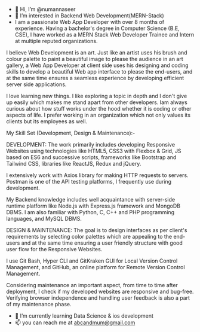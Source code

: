 - 👋 Hi, I’m @numannaseer
- 👀 I’m interested in Backend Web Development(MERN-Stack)
- I am a passionate Web App Developer with over 8 months of experience. Having a bachelor's degree in Computer Science (B.E, CSE), I have worked as a MERN Stack Web Developer Trainee and Intern at multiple reputed organizations.

I believe Web Development is an art. Just like an artist uses his brush and colour palette to paint a beautiful image to please the audience in an art gallery, a Web App Developer at client side uses his designing and coding skills to develop a beautiful Web app interface to please the end-users, and at the same time ensures a seamless experience by developing efficient server side applications.

I love learning new things. I like exploring a topic in depth and I don't give up easily which makes me stand apart from other developers. Iam always curious about how stuff works under the hood whether it is coding or other aspects of life. I prefer working in an organization which not only values its clients but its employees as well.

My Skill Set (Development, Design & Maintenance):-

DEVELOPMENT:
The work primarily includes developing Responsive Websites using technologies like HTML5, CSS3 with Flexbox & Grid, JS based on ES6 and successive scripts, frameworks like Bootstrap and Tailwind CSS, libraries like ReactJS, Redux and jQuery.

I extensively work with Axios library for making HTTP requests to servers. Postman is one of the API testing platforms, I frequently use during development.

My Backend knowledge includes well acquaintance with server-side runtime platform like Node.js with Express.js framework and MongoDB DBMS. I am also familiar with Python, C, C++ and PHP programming languages, and MySQL DBMS.


DESIGN & MAINTENANCE:
The goal is to design interfaces as per client's requirements by selecting color palettes which are appealing to the end-users and at the same time ensuring a user friendly structure with good user flow for the Responsive Websites.

I use Git Bash, Hyper CLI and GitKraken GUI for Local Version Control Management, and GitHub, an online platform for Remote Version Control Management.

Considering maintenance an important aspect, from time to time after deployment, I check if my developed websites are responsive and bug-free. Verifying browser independence and handling user feedback is also a part of my maintenance phase.
- 🌱 I’m currently learning Data Science & ios development
- 📫 you can reach me at abcandmum@gmail.com

<!---
numannaseer/numannaseer is a ✨ special ✨ repository because its `README.md` (this file) appears on your GitHub profile.
You can click the Preview link to take a look at your changes.
--->
